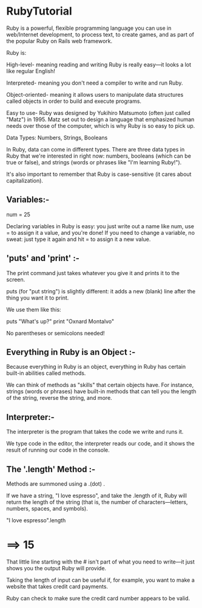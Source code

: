 RubyTutorial
============

Ruby is a powerful, flexible programming language you can use in web/Internet development, to process text, to create games, and as part of the popular Ruby on Rails web framework. 

Ruby is:

High-level- meaning reading and writing Ruby is really easy—it looks a lot like regular English!

Interpreted- meaning you don't need a compiler to write and run Ruby.

Object-oriented- meaning it allows users to manipulate data structures called objects in order to build and execute programs.

Easy to use- Ruby was designed by Yukihiro Matsumoto (often just called "Matz") in 1995. Matz set out to design a language that emphasized human needs over those of the computer, which is why Ruby is so easy to pick up.

Data Types: Numbers, Strings, Booleans

In Ruby, data can come in different types. There are three data types in Ruby that we're interested in right now: numbers, booleans (which can be true or false), and strings (words or phrases like "I'm learning Ruby!").

It's also important to remember that Ruby is case-sensitive (it cares about capitalization).


Variables:-
-------------

num = 25

Declaring variables in Ruby is easy: you just write out a name like num, use = to assign it a value, and you're done! If you need to change a variable, no sweat: just type it again and hit = to assign it a new value.

'puts' and 'print' :-
----------------------

The print command just takes whatever you give it and prints it to the screen. 

puts (for "put string") is slightly different: it adds a new (blank) line after the thing you want it to print. 

We use them like this:

puts "What's up?"
print "Oxnard Montalvo"

No parentheses or semicolons needed!


Everything in Ruby is an Object :-
------------------------------------

Because everything in Ruby is an object, everything in Ruby has certain built-in abilities called methods. 

We can think of methods as "skills" that certain objects have. For instance, strings (words or phrases) have built-in methods that can tell you the length of the string, reverse the string, and more.

Interpreter:-
--------------

The interpreter is the program that takes the code we write and runs it. 

We type code in the editor, the interpreter reads our code, and it shows the result of running our code in the console.


The '.length' Method :-
------------------------

Methods are summoned using a .(dot) . 

If we have a string, "I love espresso", and take the .length of it, Ruby will return the length of the string (that is, the number of characters—letters, numbers, spaces, and symbols).

"I love espresso".length
# ==> 15 

That little line starting with the # isn't part of what you need to write—it just shows you the output Ruby will provide.

Taking the length of input can be useful if, for example, you want to make a website that takes credit card payments. 

Ruby can check to make sure the credit card number appears to be valid.

